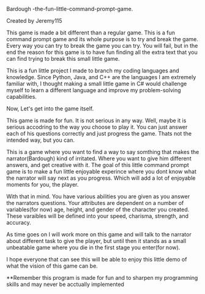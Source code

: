 Bardough -the-fun-little-command-prompt-game.  

Created by Jeremy115 

This game is made a bit different than a regular game. This is a fun command prompt game and its whole purpose is to try and break the game. Every way you can try to break the game you can try. You will fail, but in the end the reason for this game is to have fun finding all the extra text that you can find trying to break this small little game.  

This is a fun little project I made to branch my coding languages and knowledge. Since Python, Java, and C++ are the languages I am extremely familiar with, I thought making a small little game in C# would challenge myself to learn a different language and improve my problem-solving capabilities. 

  
Now, Let's get into the game itself.  

This game is made for fun. It is not serious in any way. Well, maybe it is serious accodring to the way you choose to play it. You can just answer each of his questions correctly and just progress the game. Thats not the intended way, but you can. 

This is a game where you want to find a way to say somthing that makes the narrator(Bardough) kind of irritated. Where you want to give him different answers, and get creative with it. The goal of this little command prompt game is to make a fun little enjoyable experince where you dont know what the narrator will say next as you progress. Which will add a lot of enjoyable moments for you, the player.  

With that in mind. You have various abilities you are given as you answer the narrators questions. Your attributes are dependent on a number of variables(for now) age, height, and gender of the character you created. These varaibles will be defined into your speed, charisma, strength, and accuracy. 

As time goes on I will work more on this game and will talk to the narrator about different task to give the player, but until then it stands as a small unbeatable game where you die in the first stage you enter(for now). 

I hope everyone that can see this will be able to enjoy this little demo of what the vision of this game can be. 


**Remember this program is made for fun and to sharpen my programming skills and may never be acctually implemented





